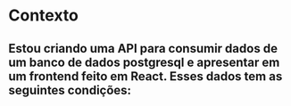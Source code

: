 # Contexto 
Estou criando uma API para consumir dados de um banco de dados postgresql e apresentar em um frontend feito em React. Esses dados tem as seguintes condições:
- 